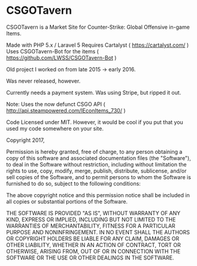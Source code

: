 # CSGOTavern
CSGOTavern is a Market Site for Counter-Strike: Global Offensive in-game Items.


Made with PHP 5.x / Laravel 5 
Requires Cartalyst ( https://cartalyst.com/ )
Uses CSGOTavern-Bot for the items ( https://github.com/LWSS/CSGOTavern-Bot ) 

Old project I worked on from late 2015 -> early 2016.

Was never released, however.

Currently needs a payment system. Was using Stripe, but ripped it out. 

Note: Uses the now defunct CSGO API ( http://api.steampowered.com/IEconItems_730/ )


Code Licensed under MIT. However, it would be cool if you put that you used my code somewhere on your site. 



Copyright 2017, 

Permission is hereby granted, free of charge, to any person obtaining a copy of this software and associated documentation files (the "Software"), to deal in the Software without restriction, including without limitation the rights to use, copy, modify, merge, publish, distribute, sublicense, and/or sell copies of the Software, and to permit persons to whom the Software is furnished to do so, subject to the following conditions:

The above copyright notice and this permission notice shall be included in all copies or substantial portions of the Software.

THE SOFTWARE IS PROVIDED "AS IS", WITHOUT WARRANTY OF ANY KIND, EXPRESS OR IMPLIED, INCLUDING BUT NOT LIMITED TO THE WARRANTIES OF MERCHANTABILITY, FITNESS FOR A PARTICULAR PURPOSE AND NONINFRINGEMENT. IN NO EVENT SHALL THE AUTHORS OR COPYRIGHT HOLDERS BE LIABLE FOR ANY CLAIM, DAMAGES OR OTHER LIABILITY, WHETHER IN AN ACTION OF CONTRACT, TORT OR OTHERWISE, ARISING FROM, OUT OF OR IN CONNECTION WITH THE SOFTWARE OR THE USE OR OTHER DEALINGS IN THE SOFTWARE.
